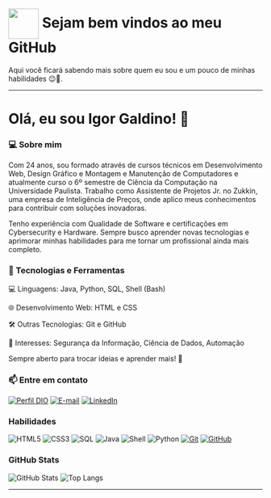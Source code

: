 <h1>
    <a href="https://github.com/galdino013">
     <img align="center" width="60px" src="https://cdn4.iconfinder.com/data/icons/social-media-logos-6/512/71-github-512.png"></a>
    <span> Sejam bem vindos ao meu GitHub</span>
</h1>

Aqui você ficará sabendo mais sobre quem eu sou e um pouco de minhas habilidades 😉🚀.

---

# Olá, eu sou Igor Galdino! 👋

### 💻 Sobre mim

Com 24 anos, sou formado através de cursos técnicos em Desenvolvimento Web, Design Gráfico e Montagem e Manutenção de Computadores e atualmente curso o 6º semestre de Ciência da Computação na Universidade Paulista. Trabalho como Assistente de Projetos Jr. no Zukkin, uma empresa de Inteligência de Preços, onde aplico meus conhecimentos para contribuir com soluções inovadoras.

Tenho experiência com Qualidade de Software e certificações em Cybersecurity e Hardware. Sempre busco aprender novas tecnologias e aprimorar minhas habilidades para me tornar um profissional ainda mais completo.

### 🚀 Tecnologias e Ferramentas

💻 Linguagens: Java, Python, SQL, Shell (Bash)

🌐 Desenvolvimento Web: HTML e CSS

🛠 Outras Tecnologias: Git e GitHub

🔎 Interesses: Segurança da Informação, Ciência de Dados, Automação

Sempre aberto para trocar ideias e aprender mais! 🚀

### 📫 Entre em contato

[![Perfil DIO](https://img.shields.io/badge/-Meu%20Perfil%20na%20DIO-30A3DC?style=for-the-badge)](https://dio.me/users/galdinoigor013)
[![E-mail](https://img.shields.io/badge/-Email-000?style=for-the-badge&logo=microsoft-outlook&logoColor=E94D5F)](mailto:galdinoigor013@gmail.com)
[![LinkedIn](https://img.shields.io/badge/-LinkedIn-000?style=for-the-badge&logo=linkedin&logoColor=30A3DC)](https://linkedin.com/in/igorgaldino)

### Habilidades

![HTML5](https://img.shields.io/badge/HTML-000?style=for-the-badge&logo=html5&logoColor=30A3DC)
![CSS3](https://img.shields.io/badge/CSS3-000?style=for-the-badge&logo=css3&logoColor=E94D5F)
![SQL](https://img.shields.io/badge/SQL-000?style=for-the-badge&logo=mysql&logoColor=4479A1)
![Java](https://img.shields.io/badge/Java-ED8B00?style=for-the-badge&logo=java&logoColor=black)
![Shell](https://img.shields.io/badge/Shell-121011?style=for-the-badge&logo=gnu-bash&logoColor=black)
![Python](https://img.shields.io/badge/Python-000?style=for-the-badge&logo=python&logoColor=3776AB)
[![Git](https://img.shields.io/badge/Git-000?style=for-the-badge&logo=git&logoColor=E94D5F)](https://git-scm.com/doc)
[![GitHub](https://img.shields.io/badge/GitHub-000?style=for-the-badge&logo=github&logoColor=30A3DC)](https://docs.github.com/)

### GitHub Stats

![GitHub Stats](https://github-readme-stats.vercel.app/api?username=galdino013&theme=transparent&bg_color=000&border_color=30A3DC&show_icons=true&icon_color=30A3DC&title_color=E94D5F&text_color=FFF)
![Top Langs](https://github-readme-stats-git-masterrstaa-rickstaa.vercel.app/api/top-langs/?username=galdino013&layout=compact&bg_color=000&border_color=30A3DC&title_color=E94D5F&text_color=FFF)

---
